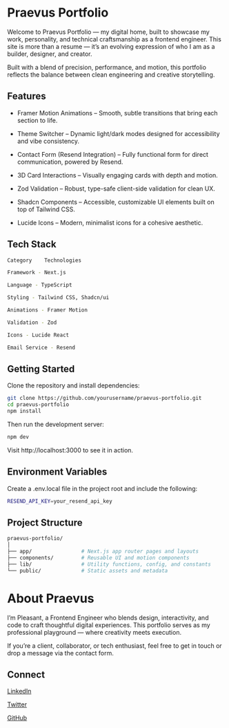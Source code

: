 # Praevus Portfolio

Welcome to Praevus Portfolio — my digital home, built to showcase my work, personality, and technical craftsmanship as a frontend engineer. This site is more than a resume — it’s an evolving expression of who I am as a builder, designer, and creator.

Built with a blend of precision, performance, and motion, this portfolio reflects the balance between clean engineering and creative storytelling.

## Features

-  Framer Motion Animations – Smooth, subtle transitions that bring each section to life.

-  Theme Switcher – Dynamic light/dark modes designed for accessibility and vibe consistency.

-  Contact Form (Resend Integration) – Fully functional form for direct communication, powered by Resend.

- 3D Card Interactions – Visually engaging cards with depth and motion.

- Zod Validation – Robust, type-safe client-side validation for clean UX.

- Shadcn Components – Accessible, customizable UI elements built on top of Tailwind CSS.

- Lucide Icons – Modern, minimalist icons for a cohesive aesthetic.

## Tech Stack
```bash
Category	Technologies

Framework - Next.js

Language - TypeScript

Styling - Tailwind CSS, Shadcn/ui

Animations - Framer Motion

Validation - Zod

Icons - Lucide React

Email Service - Resend
```

## Getting Started

Clone the repository and install dependencies:
```bash
git clone https://github.com/yourusername/praevus-portfolio.git
cd praevus-portfolio
npm install
```

Then run the development server:
```bash
npm dev
```

Visit http://localhost:3000 to see it in action.

## Environment Variables

Create a .env.local file in the project root and include the following:
```bash
RESEND_API_KEY=your_resend_api_key
```

## Project Structure
```bash
praevus-portfolio/
│
├── app/                # Next.js app router pages and layouts
├── components/         # Reusable UI and motion components
├── lib/                # Utility functions, config, and constants
└── public/             # Static assets and metadata
```

# About Praevus

I’m Pleasant, a Frontend Engineer who blends design, interactivity, and code to craft thoughtful digital experiences.
This portfolio serves as my professional playground — where creativity meets execution.

If you’re a client, collaborator, or tech enthusiast, feel free to get in touch
 or drop a message via the contact form.

## Connect

[LinkedIn](https://www.linkedin.com/in/pleasant-chukwuderah-327149183/)

[Twitter](https://x.com/Pleasant_Dev)

[GitHub](https://github.com/Chukwuderah/)